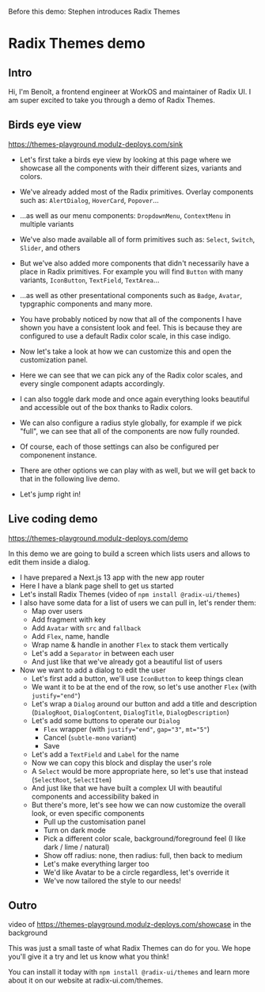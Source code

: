 Before this demo: Stephen introduces Radix Themes

# Radix Themes demo

## Intro

Hi, I'm Benoît, a frontend engineer at WorkOS and maintainer of Radix UI.
I am super excited to take you through a demo of Radix Themes.

## Birds eye view

https://themes-playground.modulz-deploys.com/sink

- Let's first take a birds eye view by looking at this page where we showcase all the components with their different sizes, variants and colors.
- We've already added most of the Radix primitives. Overlay components such as: `AlertDialog`, `HoverCard`, `Popover`…
- …as well as our menu components: `DropdownMenu`, `ContextMenu` in multiple variants
- We've also made available all of form primitives such as: `Select`, `Switch`, `Slider`, and others
- But we've also added more components that didn't necessarily have a place in Radix primitives. For example you will find `Button` with many variants, `IconButton`, `TextField`, `TextArea`…
- …as well as other presentational components such as `Badge`, `Avatar`, typgraphic components and many more.

- You have probably noticed by now that all of the components I have shown you have a consistent look and feel. This is because they are configured to use a default Radix color scale, in this case indigo.
- Now let's take a look at how we can customize this and open the customization panel.
- Here we can see that we can pick any of the Radix color scales, and every single component adapts accordingly.
- I can also toggle dark mode and once again everything looks beautiful and accessible out of the box thanks to Radix colors.
- We can also configure a radius style globally, for example if we pick "full", we can see that all of the components are now fully rounded.
- Of course, each of those settings can also be configured per componenent instance.
- There are other options we can play with as well, but we will get back to that in the following live demo.

- Let's jump right in!

## Live coding demo

https://themes-playground.modulz-deploys.com/demo

In this demo we are going to build a screen which lists users and allows to edit them inside a dialog.

- I have prepared a Next.js 13 app with the new app router
- Here I have a blank page shell to get us started
- Let's install Radix Themes (video of `npm install @radix-ui/themes`)
- I also have some data for a list of users we can pull in, let's render them:
  - Map over users
  - Add fragment with key
  - Add `Avatar` with `src` and `fallback`
  - Add `Flex`, name, handle
  - Wrap name & handle in another `Flex` to stack them vertically
  - Let's add a `Separator` in between each user
  - And just like that we've already got a beautiful list of users
- Now we want to add a dialog to edit the user
  - Let's first add a button, we'll use `IconButton` to keep things clean
  - We want it to be at the end of the row, so let's use another `Flex` (with `justify="end"`)
  - Let's wrap a `Dialog` around our button and add a title and description (`DialogRoot`, `DialogContent`, `DialogTitle`, `DialogDescription`)
  - Let's add some buttons to operate our `Dialog`
    - `Flex` wrapper (with `justify="end"`, `gap="3"`, `mt="5"`)
    - Cancel (`subtle-mono` variant)
    - Save
  - Let's add a `TextField` and `Label` for the name
  - Now we can copy this block and display the user's role
  - A `Select` would be more appropriate here, so let's use that instead (`SelectRoot`, `SelectItem`)
  - And just like that we have built a complex UI with beautiful components and accessibility baked in
  - But there's more, let's see how we can now customize the overall look, or even specific components
    - Pull up the customisation panel
    - Turn on dark mode
    - Pick a different color scale, background/foreground feel (I like dark / lime / natural)
    - Show off radius: none, then radius: full, then back to medium
    - Let's make everything larger too
    - We'd like Avatar to be a circle regardless, let's override it
    - We've now tailored the style to our needs!

## Outro

video of https://themes-playground.modulz-deploys.com/showcase in the background

This was just a small taste of what Radix Themes can do for you.
We hope you'll give it a try and let us know what you think!

<!-- slide showing install and link -->

You can install it today with `npm install @radix-ui/themes` and learn more about it on our website at radix-ui.com/themes.
